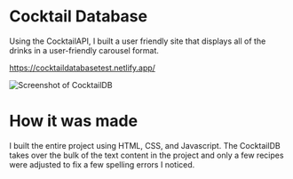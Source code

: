 # Cocktail Database 
Using the CocktailAPI, I built a user friendly site that displays all of the drinks in a user-friendly carousel format. 

https://cocktaildatabasetest.netlify.app/

![Screenshot of CocktailDB](https://i.ibb.co/Z2GWqcW/Screen-Shot-2022-04-26-at-7-53-27-AM.png)

# How it was made
I built the entire project using HTML, CSS, and Javascript. The CocktailDB takes over the bulk of the text content in the project and only a few recipes were adjusted to fix a few spelling errors I noticed. 

